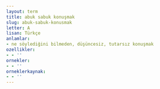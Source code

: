 ```yaml
---
layout: term
title: abuk sabuk konuşmak
slug: abuk-sabuk-konusmak
letter: A
lisan: Türkçe
anlamlar:
- ne söylediğini bilmeden, düşüncesiz, tutarsız konuşmak
ozellikler:
- - ''
ornekler:
- - ''
orneklerkaynak:
- - ''
---
```

